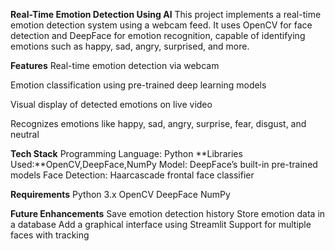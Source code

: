 **Real-Time Emotion Detection Using AI**
This project implements a real-time emotion detection system using a webcam feed. It uses OpenCV for face detection and DeepFace for emotion recognition, capable of identifying emotions such as happy, sad, angry, surprised, and more.

**Features**
Real-time emotion detection via webcam

Emotion classification using pre-trained deep learning models

Visual display of detected emotions on live video

Recognizes emotions like happy, sad, angry, surprise, fear, disgust, and neutral

**Tech Stack**
Programming Language: Python
**Libraries Used:**OpenCV,DeepFace,NumPy
Model: DeepFace’s built-in pre-trained models
Face Detection: Haarcascade frontal face classifier

**Requirements**
Python 3.x
OpenCV
DeepFace
NumPy

**Future Enhancements**
Save emotion detection history
Store emotion data in a database
Add a graphical interface using Streamlit
Support for multiple faces with tracking

